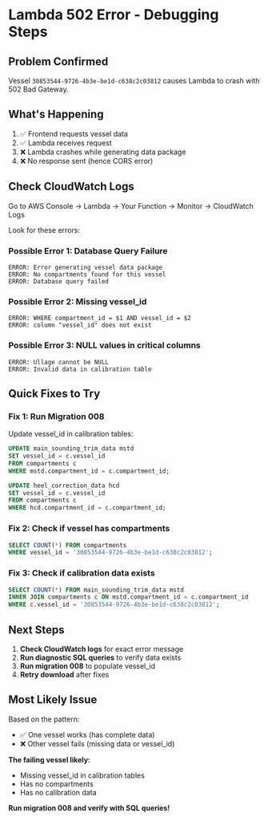 # Lambda 502 Error - Debugging Steps

## Problem Confirmed
Vessel `30853544-9726-4b3e-be1d-c638c2c03812` causes Lambda to crash with 502 Bad Gateway.

## What's Happening
1. ✅ Frontend requests vessel data
2. ✅ Lambda receives request
3. ❌ Lambda crashes while generating data package
4. ❌ No response sent (hence CORS error)

## Check CloudWatch Logs

Go to AWS Console → Lambda → Your Function → Monitor → CloudWatch Logs

Look for these errors:

### Possible Error 1: Database Query Failure
```
ERROR: Error generating vessel data package
ERROR: No compartments found for this vessel
ERROR: Database query failed
```

### Possible Error 2: Missing vessel_id
```
ERROR: WHERE compartment_id = $1 AND vessel_id = $2
ERROR: column "vessel_id" does not exist
```

### Possible Error 3: NULL values in critical columns
```
ERROR: Ullage cannot be NULL
ERROR: Invalid data in calibration table
```

## Quick Fixes to Try

### Fix 1: Run Migration 008
Update vessel_id in calibration tables:
```sql
UPDATE main_sounding_trim_data mstd
SET vessel_id = c.vessel_id
FROM compartments c
WHERE mstd.compartment_id = c.compartment_id;

UPDATE heel_correction_data hcd
SET vessel_id = c.vessel_id
FROM compartments c
WHERE hcd.compartment_id = c.compartment_id;
```

### Fix 2: Check if vessel has compartments
```sql
SELECT COUNT(*) FROM compartments 
WHERE vessel_id = '30853544-9726-4b3e-be1d-c638c2c03812';
```

### Fix 3: Check if calibration data exists
```sql
SELECT COUNT(*) FROM main_sounding_trim_data mstd
INNER JOIN compartments c ON mstd.compartment_id = c.compartment_id
WHERE c.vessel_id = '30853544-9726-4b3e-be1d-c638c2c03812';
```

## Next Steps

1. **Check CloudWatch logs** for exact error message
2. **Run diagnostic SQL queries** to verify data exists
3. **Run migration 008** to populate vessel_id
4. **Retry download** after fixes

## Most Likely Issue

Based on the pattern:
- ✅ One vessel works (has complete data)
- ❌ Other vessel fails (missing data or vessel_id)

**The failing vessel likely:**
- Missing vessel_id in calibration tables
- Has no compartments
- Has no calibration data

**Run migration 008 and verify with SQL queries!**

